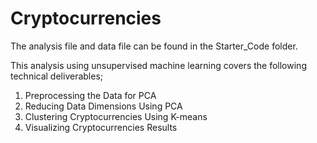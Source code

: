 # Cryptocurrencies

The analysis file and data file can be found in the Starter_Code folder.

This analysis using unsupervised machine learning covers the following technical deliverables;

1. Preprocessing the Data for PCA
2. Reducing Data Dimensions Using PCA
3. Clustering Cryptocurrencies Using K-means
4. Visualizing Cryptocurrencies Results